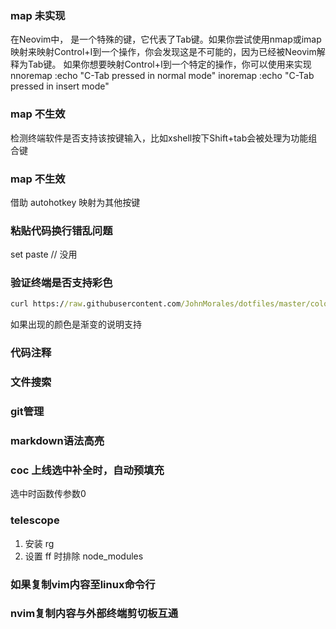 ### map <C-I> 未实现
在Neovim中，<c-i> 是一个特殊的键，它代表了Tab键。如果你尝试使用nmap或imap映射来映射Control+I到一个操作，你会发现这是不可能的，因为<c-i>已经被Neovim解释为Tab键。
如果你想要映射Control+I到一个特定的操作，你可以使用<C-Tab>来实现
nnoremap <C-Tab> :echo "C-Tab pressed in normal mode"<CR>
inoremap <C-Tab> <C-O>:echo "C-Tab pressed in insert mode"<CR>

### map <S-Tab> 不生效
检测终端软件是否支持该按键输入，比如xshell按下Shift+tab会被处理为功能组合键

### map <S-CR> 不生效
借助 autohotkey 映射为其他按键

### 粘贴代码换行错乱问题
set paste // 没用


### 验证终端是否支持彩色
``` cmd
curl https://raw.githubusercontent.com/JohnMorales/dotfiles/master/colors/24-bit-color.sh | bash
```
如果出现的颜色是渐变的说明支持


### 代码注释


### 文件搜索


### git管理


### markdown语法高亮

### coc 上线选中补全时，自动预填充
选中时函数传参数0

### telescope
1. 安装 rg
2. 设置 ff 时排除 node_modules

### 如果复制vim内容至linux命令行

### nvim复制内容与外部终端剪切板互通

